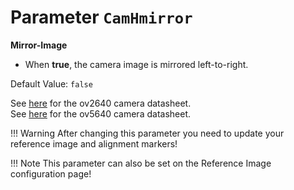# Parameter `CamHmirror`

**Mirror-Image**

- When **true**, the camera image is mirrored left-to-right.

Default Value: `false`

See [here](../datasheets/Camera.ov2640_ds_1.8_.pdf) for the ov2640 camera datasheet.<br>
See [here](../datasheets/OV5640_datasheet.pdf) for the ov5640 camera datasheet.

!!! Warning
    After changing this parameter you need to update your reference image and alignment markers!

!!! Note
    This parameter can also be set on the Reference Image configuration page!
